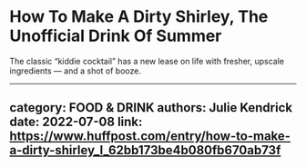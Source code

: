 # How To Make A Dirty Shirley, The Unofficial Drink Of Summer

The classic “kiddie cocktail” has a new lease on life with fresher, upscale ingredients — and a shot of booze.

---
category: FOOD & DRINK
authors: Julie Kendrick
date: 2022-07-08
link: https://www.huffpost.com/entry/how-to-make-a-dirty-shirley_l_62bb173be4b080fb670ab73f
---
